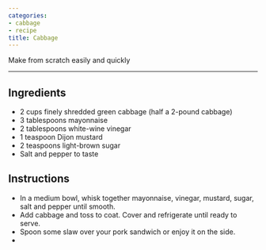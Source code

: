 ```yaml
---
categories:
- cabbage
- recipe
title: Cabbage
---
```


Make from scratch easily and quickly

***

## Ingredients
- 2 cups finely shredded green cabbage (half a 2-pound cabbage)
- 3 tablespoons mayonnaise
- 2 tablespoons white-wine vinegar
- 1 teaspoon Dijon mustard
- 2 teaspoons light-brown sugar
- Salt and pepper to taste

## Instructions

- In a medium bowl, whisk together mayonnaise, vinegar, mustard, sugar, salt and pepper until smooth.
- Add cabbage and toss to coat. Cover and refrigerate until ready to serve.
- Spoon some slaw over your pork sandwich or enjoy it on the side.
-